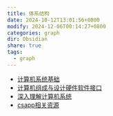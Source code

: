 ```yaml
---
title: 体系结构
date: 2024-10-12T13:01:56+0800
modify: 2024-12-06T00:14:27+0800
categories: graph
dir: Obsidian
share: true
tags:
  - graph
---
```


- [计算机系统基础](./%E8%AE%A1%E7%AE%97%E6%9C%BA%E7%B3%BB%E7%BB%9F%E5%9F%BA%E7%A1%80.md)
- [计算机组成与设计硬件软件接口](./%E8%AE%A1%E7%AE%97%E6%9C%BA%E7%BB%84%E6%88%90%E4%B8%8E%E8%AE%BE%E8%AE%A1%E7%A1%AC%E4%BB%B6%E8%BD%AF%E4%BB%B6%E6%8E%A5%E5%8F%A3.md)
- [深入理解计算机系统](./%E6%B7%B1%E5%85%A5%E7%90%86%E8%A7%A3%E8%AE%A1%E7%AE%97%E6%9C%BA%E7%B3%BB%E7%BB%9F.md)
- [csapp相关资源](./csapp%E7%9B%B8%E5%85%B3%E8%B5%84%E6%BA%90.md)